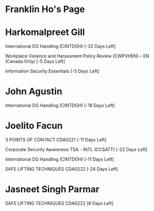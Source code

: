 # Franklin Ho's Page




# Harkomalpreet Gill


International DG Handling (CINTDGH) [-32 Days Left]

Workplace Violence and Harassment Policy Review (CWPVHEN) – EN (Canada Only) [-5 Days Left]

Information Security Essentials [-5 Days Left]



# John Agustin


International DG Handling (CINTDGH) [-18 Days Left]



# Joelito Facun


3 POINTS OF CONTACT CDA0221 [-11 Days Left]

Corporate Security Awareness TSA - INTL (CCSATT) [-22 Days Left]

International DG Handling (CINTDGH) [-11 Days Left]

SAFE LIFTING TECHNIQUES CDA0222 [-24 Days Left]



# Jasneet Singh Parmar


SAFE LIFTING TECHNIQUES CDA0222 [8 Days Left]



